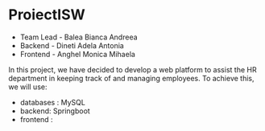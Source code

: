 # ProiectISW
 - Team Lead - Balea Bianca Andreea
 - Backend - Dineti Adela Antonia
 - Frontend - Anghel Monica Mihaela

In this project, we have decided to develop a web platform to assist the HR department in keeping track of and managing employees. 
To achieve this, we will use: 
- databases : MySQL
- backend: Springboot
- frontend :


